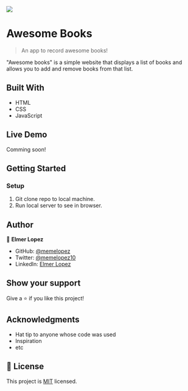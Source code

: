 ![](https://img.shields.io/badge/Microverse-blueviolet)

# Awesome Books

> An app to record awesome books!

"Awesome books" is a simple website that displays a list of books and allows you to add and remove books from that list.

## Built With

- HTML
- CSS
- JavaScript

## Live Demo

Comming soon!

## Getting Started

### Setup

1. Git clone repo to local machine.
2. Run local server to see in browser.

## Author

👤 **Elmer Lopez**

- GitHub: [@memelopez](https://github.com/memelopez/)
- Twitter: [@memelopez10](https://twitter.com/memelopez10)
- LinkedIn: [Elmer Lopez](https://www.linkedin.com/in/elmer-lopez-51b187200/)

## Show your support

Give a ⭐️ if you like this project!

## Acknowledgments

- Hat tip to anyone whose code was used
- Inspiration
- etc

## 📝 License

This project is [MIT](https://github.com/IjayAbby/Web-Scraper-Ruby-Capstone-Project/blob/development/LICENSE) licensed.
